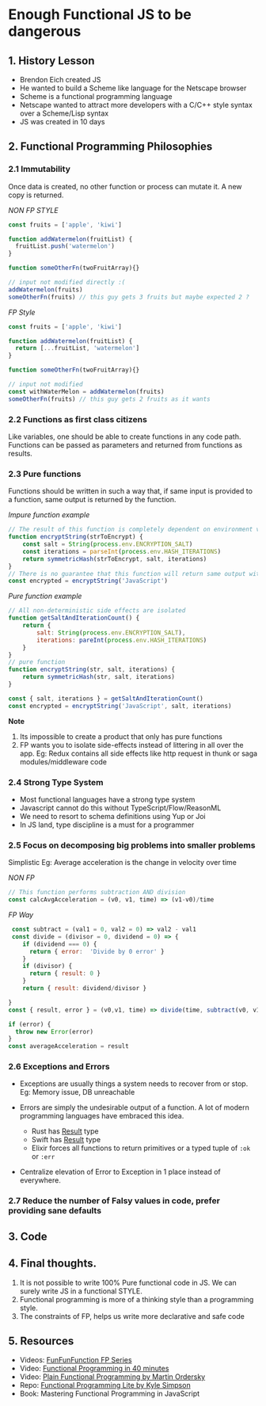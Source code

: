 # Enough Functional JS to be dangerous

## 1. History Lesson

- Brendon Eich created JS
- He wanted to build a Scheme like language for the Netscape browser
- Scheme is a functional programming language
- Netscape wanted to attract more developers with a C/C++ style syntax over a Scheme/Lisp syntax
- JS was created in 10 days


## 2. Functional Programming Philosophies

### 2.1 Immutability
Once data is created, no other function or process can mutate it. A new copy is returned.

*NON FP STYLE*
```javascript
const fruits = ['apple', 'kiwi']

function addWatermelon(fruitList) {
  fruitList.push('watermelon')
}

function someOtherFn(twoFruitArray){}

// input not modified directly :(
addWatermelon(fruits)
someOtherFn(fruits) // this guy gets 3 fruits but maybe expected 2 ?
```
*FP Style*

```javascript
const fruits = ['apple', 'kiwi']

function addWatermelon(fruitList) {
  return [...fruitList, 'watermelon']
}

function someOtherFn(twoFruitArray){}

// input not modified
const withWaterMelon = addWatermelon(fruits)
someOtherFn(fruits) // this guy gets 2 fruits as it wants
```

### 2.2 Functions as first class citizens
Like variables, one should be able to create functions in any code path. Functions can be passed as parameters 
and returned from functions as results.

### 2.3 Pure functions
Functions should be written in such a way that, if same input is provided to a function, same output is returned by 
the function.

*Impure function example*

```javascript
// The result of this function is completely dependent on environment variables.
function encryptString(strToEncrypt) {
    const salt = String(process.env.ENCRYPTION_SALT)
    const iterations = parseInt(process.env.HASH_ITERATIONS)
    return symmetricHash(strToEncrypt, salt, iterations)
}
// There is no guarantee that this function will return same output with same input
const encrypted = encryptString('JavaScript')
```

*Pure function example*

```javascript
// All non-deterministic side effects are isolated
function getSaltAndIterationCount() {
    return {
        salt: String(process.env.ENCRYPTION_SALT),
        iterations: pareInt(process.env.HASH_ITERATIONS)
    }
}
// pure function
function encryptString(str, salt, iterations) {
    return symmetricHash(str, salt, iterations)
}

const { salt, iterations } = getSaltAndIterationCount()
const encrypted = encryptString('JavaScript', salt, iterations)
```

__Note__
1. Its impossible to create a product that only has pure functions
2. FP wants you to isolate side-effects instead of littering in all over the app.
   Eg: Redux contains all side effects like http request in thunk or saga modules/middleware code
   
### 2.4 Strong Type System

- Most functional languages have a strong type system
- Javascript cannot do this without TypeScript/Flow/ReasonML
- We need to resort to schema definitions using Yup or Joi
- In JS land, type discipline is a must for a programmer

### 2.5 Focus on decomposing big problems into smaller problems

Simplistic Eg: Average acceleration is the change in velocity over time

*NON FP*
```javascript
// This function performs subtraction AND division
const calcAvgAcceleration = (v0, v1, time) => (v1-v0)/time
```
*FP Way*
```javascript
 const subtract = (val1 = 0, val2 = 0) => val2 - val1
 const divide = (divisor = 0, dividend = 0) => {
    if (dividend === 0) {
      return { error:  'Divide by 0 error' }
    }
    if (divisor) {
      return { result: 0 }
    }
    return { result: dividend/divisor }

}
const { result, error } = (v0,v1, time) => divide(time, subtract(v0, v1))

if (error) {
  throw new Error(error)
}
const averageAcceleration = result
```

### 2.6 Exceptions and Errors
- Exceptions are usually things a system needs to recover from or stop. Eg: Memory issue, DB unreachable
- Errors are simply the undesirable output of a function. A lot of modern programming languages have embraced this idea.

    - Rust has [Result](https://doc.rust-lang.org/std/result/) type
    - Swift has [Result](https://developer.apple.com/documentation/swift/result) type
    - Elixir forces all functions to return primitives or a typed tuple of `:ok` or `:err`

- Centralize elevation of Error to Exception in 1 place instead of everywhere.

### 2.7 Reduce the number of Falsy values in code, prefer providing sane defaults

## 3. Code

## 4. Final thoughts.

1. It is not possible to write 100% Pure functional code in JS. We can surely write JS in a functional STYLE.
2. Functional programming is more of a thinking style than a programming style.
3. The constraints of FP, helps us write more declarative and safe code

## 5. Resources

- Videos: [FunFunFunction FP Series](https://www.youtube.com/watch?v=BMUiFMZr7vk&list=PL0zVEGEvSaeEd9hlmCXrk5yUyqUag-n84)
- Video: [Functional Programming in 40 minutes](https://www.youtube.com/watch?v=0if71HOyVjY)
- Video: [Plain Functional Programming by Martin Ordersky](https://www.youtube.com/watch?v=YXDm3WHZT5g)
- Repo: [Functional Programming Lite by Kyle Simpson](https://github.com/getify/Functional-Light-JS)
- Book: Mastering Functional Programming in JavaScript